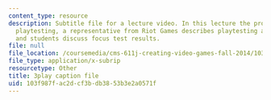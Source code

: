 ```yaml
---
content_type: resource
description: Subtitle file for a lecture video. In this lecture the professors discuss
  playtesting, a representative from Riot Games describes playtesting at her company,
  and students discuss focus test results.
file: null
file_location: /coursemedia/cms-611j-creating-video-games-fall-2014/103f987fac2dcf3bdb3853b3e2a0571f_xQANWfUYeNg.srt
file_type: application/x-subrip
resourcetype: Other
title: 3play caption file
uid: 103f987f-ac2d-cf3b-db38-53b3e2a0571f
---
```

